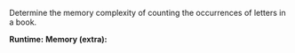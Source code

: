 Determine the memory complexity of counting the occurrences of letters in a book.

**Runtime:**
**Memory (extra):**